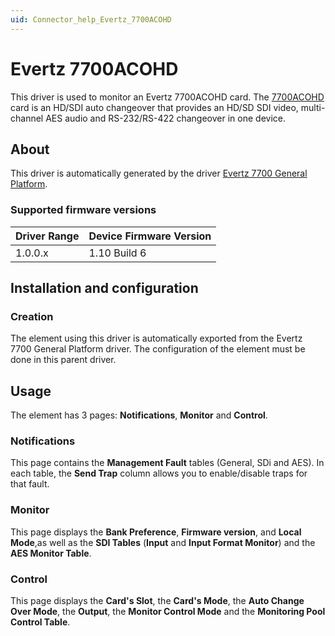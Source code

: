 ```yaml
---
uid: Connector_help_Evertz_7700ACOHD
---
```


# Evertz 7700ACOHD

This driver is used to monitor an Evertz 7700ACOHD card. The [7700ACOHD](http://www.evertz.com/products/7700ACO-HD) card is an HD/SDI auto changeover that provides an HD/SD SDI video, multi-channel AES audio and RS-232/RS-422 changeover in one device.

## About

This driver is automatically generated by the driver [Evertz 7700 General Platform](xref:Connector_help_Evertz_7x00_General_Platform).

### Supported firmware versions

| **Driver Range** | **Device Firmware Version** |
|------------------|-----------------------------|
| 1.0.0.x          | 1.10 Build 6                |

## Installation and configuration

### Creation

The element using this driver is automatically exported from the Evertz 7700 General Platform driver. The configuration of the element must be done in this parent driver.

## Usage

The element has 3 pages: **Notifications**, **Monitor** and **Control**.

### Notifications

This page contains the **Management Fault** tables (General, SDi and AES). In each table, the **Send Trap** column allows you to enable/disable traps for that fault.

### Monitor

This page displays the **Bank Preference**, **Firmware version**, and **Local Mode**,as well as the **SDI Tables** (**Input** and **Input Format Monitor**) and the **AES Monitor Table**.

### Control

This page displays the **Card's Slot**, the **Card's Mode**, the **Auto Change Over Mode**, the **Output**, the **Monitor Control Mode** and the **Monitoring Pool Control Table**.
